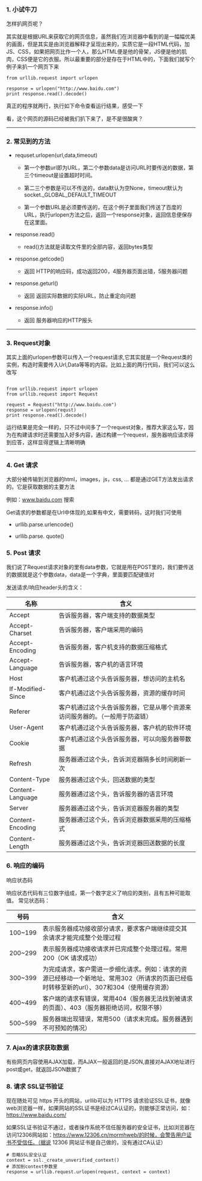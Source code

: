 ### 1. 小试牛刀
怎样扒网页呢？

其实就是根据URL来获取它的网页信息，虽然我们在浏览器中看到的是一幅幅优美的画面，但是其实是由浏览器解释才呈现出来的，实质它是一段HTML代码，加 JS、CSS，如果把网页比作一个人，那么HTML便是他的骨架，JS便是他的肌肉，CSS便是它的衣服。所以最重要的部分是存在于HTML中的，下面我们就写个例子来扒一个网页下来

```
from urllib.request import urlopen
 
response = urlopen("http://www.baidu.com")
print response.read().decode()

```
真正的程序就两行，执行如下命令查看运行结果，感受一下

看，这个网页的源码已经被我们扒下来了，是不是很酸爽？



---

### 2. 常见到的方法



- requset.urlopen(url,data,timeout)
    - 第一个参数url即为URL，第二个参数data是访问URL时要传送的数据，第三个timeout是设置超时时间。
    
    - 第二三个参数是可以不传送的，data默认为空None，timeout默认为 socket._GLOBAL_DEFAULT_TIMEOUT
    
    - 第一个参数URL是必须要传送的，在这个例子里面我们传送了百度的URL，执行urlopen方法之后，返回一个response对象，返回信息便保存在这里面。


- response.read()
    - read()方法就是读取文件里的全部内容，返回bytes类型
- response.getcode()
    - 返回 HTTP的响应码，成功返回200，4服务器页面出错，5服务器问题

- response.geturl()
    - 返回 返回实际数据的实际URL，防止重定向问题

- response.info()
    - 返回 服务器响应的HTTP报头


---

### 3. Request对象
 其实上面的urlopen参数可以传入一个request请求,它其实就是一个Request类的实例，构造时需要传入Url,Data等等的内容。比如上面的两行代码，我们可以这么改写

```

from urllib.request import urlopen
from urllib.request import Request

request = Request("http://www.baidu.com")
response = urlopen(requst)
print response.read().decode()

```

运行结果是完全一样的，只不过中间多了一个request对象，推荐大家这么写，因为在构建请求时还需要加入好多内容，通过构建一个request，服务器响应请求得到应答，这样显得逻辑上清晰明确

---

### 4. Get 请求

大部分被传输到浏览器的html，images，js，css, … 都是通过GET方法发出请求的。它是获取数据的主要方法

例如：www.baidu.com 搜索

Get请求的参数都是在Url中体现的,如果有中文，需要转码，这时我们可使用

- urllib.parse.urlencode()

- urllib.parse. quote()



### 5. Post 请求

我们说了Request请求对象的里有data参数，它就是用在POST里的，我们要传送的数据就是这个参数data，data是一个字典，里面要匹配键值对

发送请求/响应header头的含义：

名称 | 含义
---|---
Accept | 告诉服务器，客户端支持的数据类型
Accept-Charset | 告诉服务器，客户端采用的编码
Accept-Encoding | 告诉服务器，客户机支持的数据压缩格式
Accept-Language | 告诉服务器，客户机的语言环境
Host | 客户机通过这个头告诉服务器，想访问的主机名
If-Modified-Since | 客户机通过这个头告诉服务器，资源的缓存时间
Referer | 客户机通过这个头告诉服务器，它是从哪个资源来访问服务器的。（一般用于防盗链）
User-Agent | 客户机通过这个头告诉服务器，客户机的软件环境
Cookie | 客户机通过这个头告诉服务器，可以向服务器带数据
Refresh | 服务器通过这个头，告诉浏览器隔多长时间刷新一次
Content-Type | 服务器通过这个头，回送数据的类型
Content-Language | 服务器通过这个头，告诉服务器的语言环境
Server | 服务器通过这个头，告诉浏览器服务器的类型
Content-Encoding | 服务器通过这个头，告诉浏览器数据采用的压缩格式
Content-Length | 服务器通过这个头，告诉浏览器回送数据的长度

### 6. 响应的编码
响应状态码

响应状态代码有三位数字组成，第一个数字定义了响应的类别，且有五种可能取值。
常见状态码：

号码 | 含义
-----|---
100~199 | 表示服务器成功接收部分请求，要求客户端继续提交其余请求才能完成整个处理过程
200~299 | 表示服务器成功接收请求并已完成整个处理过程。常用200（OK 请求成功）
300~399 | 为完成请求，客户需进一步细化请求。例如：请求的资源已经移动一个新地址、常用302（所请求的页面已经临时转移至新的url）、307和304（使用缓存资源）
400~499 | 客户端的请求有错误，常用404（服务器无法找到被请求的页面）、403（服务器拒绝访问，权限不够）
500~599 | 服务器端出现错误，常用500（请求未完成。服务器遇到不可预知的情况）


### 7. Ajax的请求获取数据

有些网页内容使用AJAX加载，而AJAX一般返回的是JSON,直接对AJAX地址进行post或get，就返回JSON数据了

### 8. 请求 SSL证书验证
现在随处可见 https 开头的网站，urllib可以为 HTTPS 请求验证SSL证书，就像web浏览器一样，如果网站的SSL证书是经过CA认证的，则能够正常访问，如：https://www.baidu.com/

如果SSL证书验证不通过，或者操作系统不信任服务器的安全证书，比如浏览器在访问12306网站如：https://www.12306.cn/mormhweb/的时候，会警告用户证书不受信任。（据说 12306 网站证书是自己做的，没有通过CA认证）
```
# 忽略SSL安全认证
context = ssl._create_unverified_context()
# 添加到context参数里
response = urllib.request.urlopen(request, context = context)
```